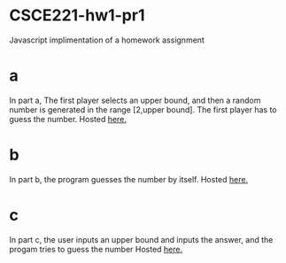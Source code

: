 # CSCE221-hw1-pr1
Javascript implimentation of a homework assignment

# a
In part a, The first player selects an upper bound,
and then a random number is generated in the range [2,upper bound].
The first player has to guess the number.
Hosted [here.](https://dl.dropboxusercontent.com/u/222607174/js-hw1a/index.html)

# b
In part b, the program guesses the number by itself.
Hosted [here.](https://dl.dropboxusercontent.com/u/222607174/js-hw1b/index.html)

# c 
In part c, the user inputs an upper bound and inputs the answer, 
and the progam tries to guess the number
Hosted [here.](https://dl.dropboxusercontent.com/u/222607174/js-hw1c/index.html)
